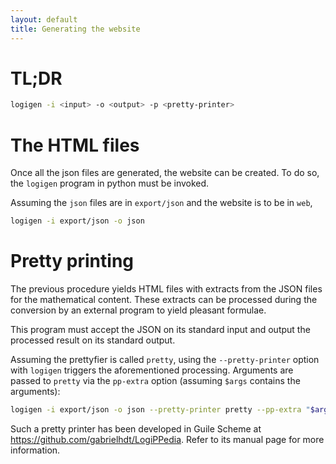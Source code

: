 ```yaml
---
layout: default
title: Generating the website
---
```

# TL;DR
```sh
logigen -i <input> -o <output> -p <pretty-printer>
```

# The HTML files
Once all the json files are generated, the website can be created. To
do so, the `logigen` program in python must be invoked.

Assuming the `json` files are in `export/json` and the website is to
be in `web`,
```sh
logigen -i export/json -o json
```

# Pretty printing
The previous procedure yields HTML files with extracts from the JSON
files for the mathematical content. These extracts can be processed
during the conversion by an external program to yield pleasant
formulae.

This program must accept the JSON on its standard input and output the
processed result on its standard output.

Assuming the prettyfier is called `pretty`, using the
`--pretty-printer` option with `logigen` triggers the aforementioned
processing. Arguments are passed to `pretty` via the `pp-extra`
option (assuming `$args` contains the arguments):
```sh
logigen -i export/json -o json --pretty-printer pretty --pp-extra "$args"
```

Such a pretty printer has been developed in Guile Scheme at
<https://github.com/gabrielhdt/LogiPPedia>. Refer to its manual page
for more information.
